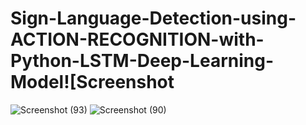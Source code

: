 # Sign-Language-Detection-using-ACTION-RECOGNITION-with-Python-LSTM-Deep-Learning-Model![Screenshot



![Screenshot (93)](https://user-images.githubusercontent.com/83726451/187132768-31e0d103-936c-49da-9d04-fd98006199bb.png)
![Screenshot (90)](https://user-images.githubusercontent.com/83726451/187132808-7b78783a-40b6-470f-8ede-47782eb58540.png)
